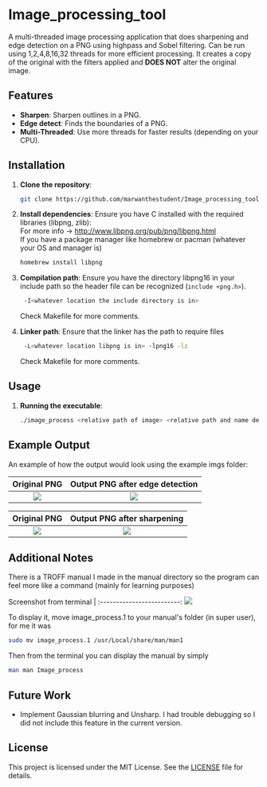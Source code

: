 # Image_processing_tool
A multi-threaded image processing application that does sharpening and edge detection on a PNG using highpass and Sobel filtering. Can be run using 1,2,4,8,16,32 threads for more efficient processing. It creates a copy of the original with the filters applied and **DOES NOT** alter the original image.

## Features

- **Sharpen**: Sharpen outlines in a PNG.
- **Edge detect**: Finds the boundaries of a PNG.
- **Multi-Threaded**: Use more threads for faster results (depending on your CPU).

## Installation

1. **Clone the repository**:
    ```bash
    git clone https://github.com/marwanthestudent/Image_processing_tool.git
    ```

2. **Install dependencies**:
   Ensure you have C installed with the required libraries (libpng, zlib):<br />
   For more info -> http://www.libpng.org/pub/png/libpng.html<br />
   If you have a package manager like homebrew or pacman (whatever your OS and manager is)
    ```bash
    homebrew install libpng
    ```

4. **Compilation path**:
   Ensure you have the directory libpng16 in your include path so the header file can be recognized (`include <png.h>`).
   ```bash
    -I<whatever location the include directory is in>
   ```
   Check Makefile for more comments.

6. **Linker path**:
   Ensure that the linker has the path to require files
   ```bash
    -L<whatever location libpng is in> -lpng16 -lz
   ```
   Check Makefile for more comments.
## Usage

1. **Running the executable**:
    ```bash
    ./image_process <relative path of image> <relative path and name desired of output> <edge, sharpen> <No of threads: 1,2,4,8,16,32 >
    ```
    
## Example Output

An example of how the output would look using the example imgs folder:

Original PNG             |   Output PNG after edge detection
:-------------------------:|:-------------------------:
![](https://github.com/user-attachments/assets/dc907be0-bfb0-4bf8-8133-6e9394091a4d) | ![](https://github.com/user-attachments/assets/0dc1d0ca-f50f-409c-82b2-70a14955d818)


Original PNG             |   Output PNG after sharpening
:-------------------------:|:-------------------------:
![](https://github.com/user-attachments/assets/32c08b27-1bba-4831-854c-20a4bf904cc5) | ![](https://github.com/user-attachments/assets/2ec89596-fee2-4e24-b55c-f878585e41a7)

## Additional Notes
There is a TROFF manual I made in the manual directory so the program can feel more like a command (mainly for learning purposes)

Screenshot from terminal  |
:-------------------------:
![](https://github.com/user-attachments/assets/95bdf316-1074-4581-a028-9b66a384dea1)

To display it, move image_process.1 to your manual's folder (in super user), for me it was 
```bash
sudo mv image_process.1 /usr/Local/share/man/man1
```

Then from the terminal you can display the manual by simply
```bash
man man Image_process
```

## Future Work

- Implement Gaussian blurring and Unsharp. I had trouble debugging so I did not include this feature in the current version.

## License

This project is licensed under the MIT License. See the [LICENSE](LICENSE) file for details.
